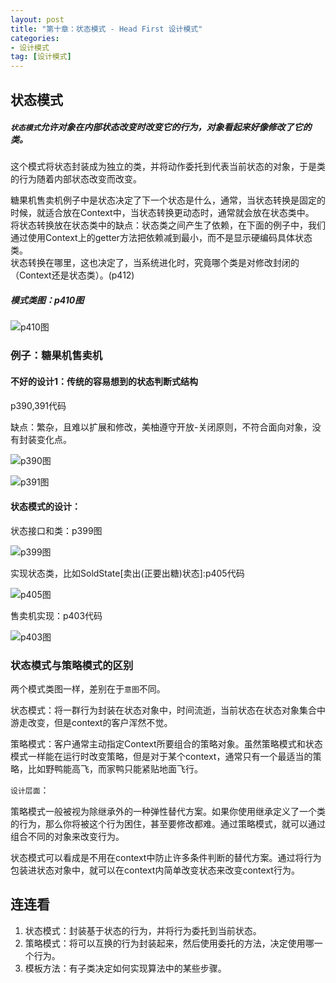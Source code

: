 ```yaml
---
layout: post
title: "第十章：状态模式 - Head First 设计模式"
categories:
- 设计模式
tag: [设计模式]
---
```


## 状态模式

##### `状态模式`允许对象在内部状态改变时改变它的行为，对象看起来好像修改了它的类。

这个模式将状态封装成为独立的类，并将动作委托到代表当前状态的对象，于是类的行为随着内部状态改变而改变。


糖果机售卖机例子中是状态决定了下一个状态是什么，通常，当状态转换是固定的时候，就适合放在Context中，当状态转换更动态时，通常就会放在状态类中。<br/>
将状态转换放在状态类中的缺点：状态类之间产生了依赖，在下面的例子中，我们通过使用Context上的getter方法把依赖减到最小，而不是显示硬编码具体状态类。<br/>
状态转换在哪里，这也决定了，当系统进化时，究竟哪个类是对修改封闭的（Context还是状态类）。(p412)


##### 模式类图：p410图

![p410图](/images/design-pattern/p410.png)

### 例子：糖果机售卖机

#### 不好的设计1：传统的容易想到的状态判断式结构

p390,391代码

缺点：繁杂，且难以扩展和修改，美柚遵守开放-关闭原则，不符合面向对象，没有封装变化点。

![p390图](/images/design-pattern/p390.png)

![p391图](/images/design-pattern/p391.png)

#### 状态模式的设计：

状态接口和类：p399图

![p399图](/images/design-pattern/p399.png)

实现状态类，比如SoldState[卖出(正要出糖)状态]:p405代码

![p405图](/images/design-pattern/p405.png)

售卖机实现：p403代码

![p403图](/images/design-pattern/p403.png)


### 状态模式与策略模式的区别

两个模式类图一样，差别在于`意图`不同。

状态模式：将一群行为封装在状态对象中，时间流逝，当前状态在状态对象集合中游走改变，但是context的客户浑然不觉。

策略模式：客户通常主动指定Context所要组合的策略对象。虽然策略模式和状态模式一样能在运行时改变策略，但是对于某个context，通常只有一个最适当的策略，比如野鸭能高飞，而家鸭只能紧贴地面飞行。

`设计层面`：

策略模式一般被视为除继承外的一种弹性替代方案。如果你使用继承定义了一个类的行为，那么你将被这个行为困住，甚至要修改都难。通过策略模式，就可以通过组合不同的对象来改变行为。

状态模式可以看成是不用在context中防止许多条件判断的替代方案。通过将行为包装进状态对象中，就可以在context内简单改变状态来改变context行为。


## 连连看

1. 状态模式：封装基于状态的行为，并将行为委托到当前状态。
2. 策略模式：将可以互换的行为封装起来，然后使用委托的方法，决定使用哪一个行为。
3. 模板方法：有子类决定如何实现算法中的某些步骤。





